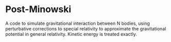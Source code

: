 # Post-Minowski
A code to simulate gravitational interaction between N bodies, using perturbative corrections to special relativity to approximate the gravitational potential in general relativity. Kinetic energy is treated exactly. 
